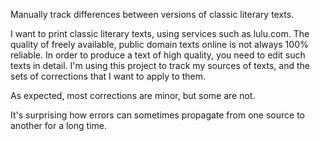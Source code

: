 Manually track differences between versions of classic literary texts.

I want to print classic literary texts, using services such as lulu.com.
The quality of freely available, public domain texts online is not always 100% reliable.
In order to produce a text of high quality, you need to edit such texts in detail.
I'm using this project to track my sources of texts, and the sets of corrections that I want to apply to them.

As expected, most corrections are minor, but some are not.

It's surprising how errors can sometimes propagate from one source to another for a long time.

